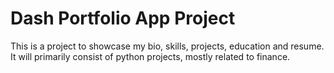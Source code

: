# Dash Portfolio App Project
This is a project to showcase my bio, skills, projects, education and resume. It will primarily consist of python projects, mostly related to finance.